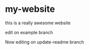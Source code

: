 # my-website

this is a really awesome website

edit on example branch

Now editing on update-readme branch
